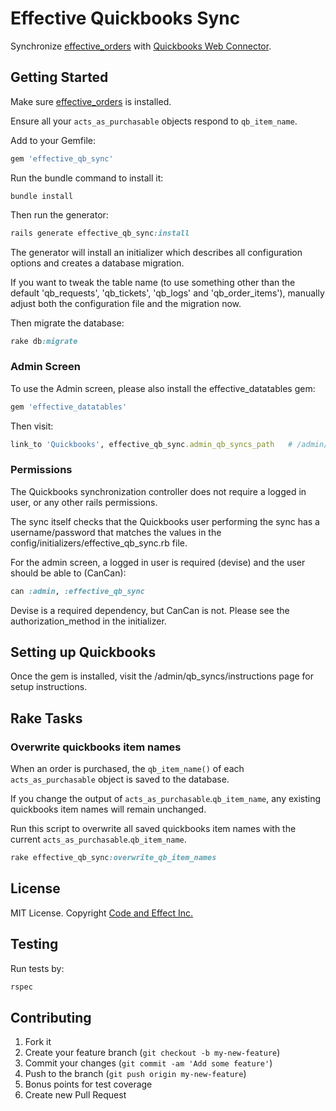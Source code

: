 # Effective Quickbooks Sync

Synchronize [effective_orders](https://github.com/code-and-effect/effective_orders) with [Quickbooks Web Connector](https://developer.intuit.com/docs/quickbooks_web_connector).

## Getting Started

Make sure [effective_orders](https://github.com/code-and-effect/effective_orders) is installed.

Ensure all your `acts_as_purchasable` objects respond to `qb_item_name`.


Add to your Gemfile:

```ruby
gem 'effective_qb_sync'
```

Run the bundle command to install it:

```console
bundle install
```

Then run the generator:

```ruby
rails generate effective_qb_sync:install
```

The generator will install an initializer which describes all configuration options and creates a database migration.

If you want to tweak the table name (to use something other than the default 'qb_requests', 'qb_tickets', 'qb_logs' and 'qb_order_items'), manually adjust both the configuration file and the migration now.

Then migrate the database:

```ruby
rake db:migrate
```

### Admin Screen

To use the Admin screen, please also install the effective_datatables gem:

```ruby
gem 'effective_datatables'
```

Then visit:

```ruby
link_to 'Quickbooks', effective_qb_sync.admin_qb_syncs_path   # /admin/qb_syncs
```

### Permissions

The Quickbooks synchronization controller does not require a logged in user, or any other rails permissions.

The sync itself checks that the Quickbooks user performing the sync has a username/password that matches the values in the config/initializers/effective_qb_sync.rb file.

For the admin screen, a logged in user is required (devise) and the user should be able to (CanCan):

```ruby
can :admin, :effective_qb_sync
```

Devise is a required dependency, but CanCan is not.  Please see the authorization_method in the initializer.

## Setting up Quickbooks

Once the gem is installed, visit the /admin/qb_syncs/instructions page for setup instructions.

## Rake Tasks

### Overwrite quickbooks item names

When an order is purchased, the `qb_item_name()` of each `acts_as_purchasable` object is saved to the database.

If you change the output of `acts_as_purchasable`.`qb_item_name`, any existing quickbooks item names will remain unchanged.

Run this script to overwrite all saved quickbooks item names with the current `acts_as_purchasable`.`qb_item_name`.

```ruby
rake effective_qb_sync:overwrite_qb_item_names
```

## License

MIT License.  Copyright [Code and Effect Inc.](http://www.codeandeffect.com/)

## Testing

Run tests by:

```ruby
rspec
```

## Contributing

1. Fork it
2. Create your feature branch (`git checkout -b my-new-feature`)
3. Commit your changes (`git commit -am 'Add some feature'`)
4. Push to the branch (`git push origin my-new-feature`)
5. Bonus points for test coverage
6. Create new Pull Request

